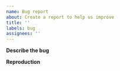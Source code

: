 ```yaml
---
name: Bug report
about: Create a report to help us improve
title: ''
labels: bug
assignees: ''
---
```


**Describe the bug**
<!--
    Please describe the error and provide error logs as appropriate.
    If something is confusing or unclear, please describe what you would have expected to happen

    Otherwise, if you need help debugging a broken build configuration, consider
    opening a discussion: https://github.com/ipetkov/crane/discussions
-->

**Reproduction**
<!-- Please provide a(n ideally minimal) flake that reproduces the issue, and specify which output needs to be built that shows the error -->
